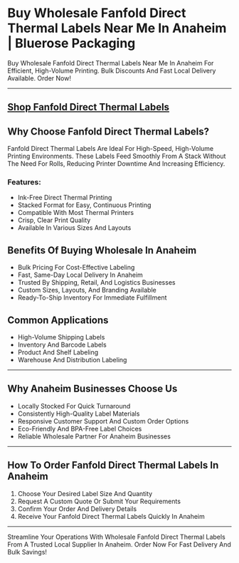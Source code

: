 # Buy Wholesale Fanfold Direct Thermal Labels Near Me In Anaheim | Bluerose Packaging

Buy Wholesale Fanfold Direct Thermal Labels Near Me In Anaheim For Efficient, High-Volume Printing. Bulk Discounts And Fast Local Delivery Available. Order Now!

---
[Shop Fanfold Direct Thermal Labels](https://www.bluerosepackaging.com/product/fanfold-direct-thermal-labels/)
---

## Why Choose Fanfold Direct Thermal Labels?

Fanfold Direct Thermal Labels Are Ideal For High-Speed, High-Volume Printing Environments. These Labels Feed Smoothly From A Stack Without The Need For Rolls, Reducing Printer Downtime And Increasing Efficiency.

### Features:

- Ink-Free Direct Thermal Printing  
- Stacked Format for Easy, Continuous Printing  
- Compatible With Most Thermal Printers  
- Crisp, Clear Print Quality  
- Available In Various Sizes And Layouts  

## Benefits Of Buying Wholesale In Anaheim

- Bulk Pricing For Cost-Effective Labeling  
- Fast, Same-Day Local Delivery In Anaheim  
- Trusted By Shipping, Retail, And Logistics Businesses  
- Custom Sizes, Layouts, And Branding Available  
- Ready-To-Ship Inventory For Immediate Fulfillment  

## Common Applications

- High-Volume Shipping Labels  
- Inventory And Barcode Labels  
- Product And Shelf Labeling  
- Warehouse And Distribution Labeling  

---

## Why Anaheim Businesses Choose Us

- Locally Stocked For Quick Turnaround  
- Consistently High-Quality Label Materials  
- Responsive Customer Support And Custom Order Options  
- Eco-Friendly And BPA-Free Label Choices  
- Reliable Wholesale Partner For Anaheim Businesses  

---

## How To Order Fanfold Direct Thermal Labels In Anaheim

1. Choose Your Desired Label Size And Quantity  
2. Request A Custom Quote Or Submit Your Requirements  
3. Confirm Your Order And Delivery Details  
4. Receive Your Fanfold Direct Thermal Labels Quickly In Anaheim  

---

Streamline Your Operations With Wholesale Fanfold Direct Thermal Labels From A Trusted Local Supplier In Anaheim. Order Now For Fast Delivery And Bulk Savings!

